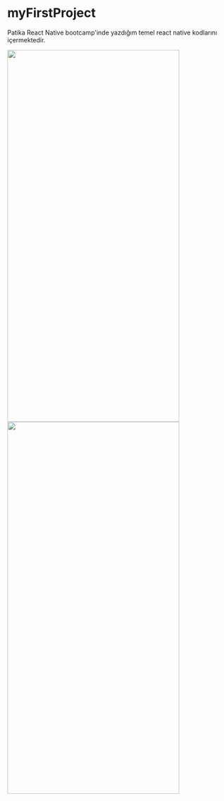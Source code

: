 # myFirstProject

Patika React Native bootcamp'inde yazdığım temel react native kodlarını içermektedir.

<img src="https://user-images.githubusercontent.com/43263983/222984830-fc3cf897-e05a-41d3-a01b-c790267619fd.png" height="844" width="390">

<img src="https://user-images.githubusercontent.com/43263983/222984835-cd6fb73f-c1c6-4f12-8646-1885e9fcb12b.png" height="844" width="390">
